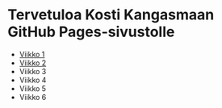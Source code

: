 <html>
<head>
    <link rel="stylesheet" type="text/css" href="styles.css">
</head>
<body>
    <h1>Tervetuloa Kosti Kangasmaan GitHub Pages-sivustolle</h1>
    <ul>
        <li><a href="vko1.md">Viikko 1</a></li>
        <li><a href="vko2.md">Viikko 2</a></li>
        <li>Viikko 3</li>
        <li>Viikko 4</li>
        <li>Viikko 5</li>
        <li>Viikko 6</li>
    </ul>
</body>
</html>
